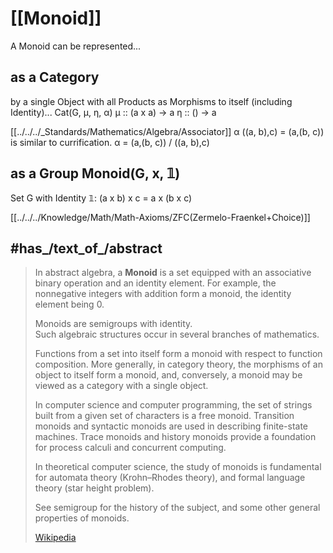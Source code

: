 
# [[Monoid]] 

A Monoid can be represented...
## as a Category 

by a single Object with all Products as Morphisms to itself (including Identity)... 
Cat(G, µ, η, α)
µ :: (a x a) -> a
η :: () -> a  

[[../../../_Standards/Mathematics/Algebra/Associator]] α ((a, b),c) = (a,(b, c))  is similar to currification. 
α = (a,(b, c))  / ((a, b),c) 


## as a Group Monoid(G, x, 𝟙)

Set G  with Identity 𝟙: 
(a x b) x c = a x (b x c)


[[../../../Knowledge/Math/Math-Axioms/ZFC(Zermelo-Fraenkel+Choice)]] 


## #has_/text_of_/abstract 

> In abstract algebra, a **Monoid** is a set equipped with an 
> associative binary operation and an identity element. 
> For example, the nonnegative integers with addition form a monoid, 
> the identity element being 0.
>
> Monoids are semigroups with identity.  
> Such algebraic structures occur in several branches of mathematics. 
>
> Functions from a set into itself form a monoid with respect to function composition. 
> More generally, in category theory, the morphisms of an object to itself form a monoid, 
> and, conversely, a monoid may be viewed as a category with a single object. 
>
> In computer science and computer programming, 
> the set of strings built from a given set of characters is a free monoid. 
> Transition monoids and syntactic monoids are used in describing finite-state machines. 
> Trace monoids and history monoids 
> provide a foundation for process calculi and concurrent computing.
>
> In theoretical computer science, the study of monoids is fundamental for automata theory (Krohn–Rhodes theory), and formal language theory (star height problem).
>
> See semigroup for the history of the subject, and some other general properties of monoids.
>
> [Wikipedia](https://en.wikipedia.org/wiki/Monoid) 

